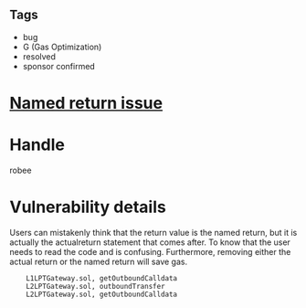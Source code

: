 ## Tags

- bug
- G (Gas Optimization)
- resolved
- sponsor confirmed

# [Named return issue](https://github.com/code-423n4/2022-01-livepeer-findings/issues/6) 

# Handle

robee


# Vulnerability details

Users can mistakenly think that the return value is the named return, but it is actually the actualreturn statement that comes after. To know that the user needs to read the code and is confusing.
Furthermore, removing either the actual return or the named return will save gas. 

        L1LPTGateway.sol, getOutboundCalldata
        L2LPTGateway.sol, outboundTransfer
        L2LPTGateway.sol, getOutboundCalldata


